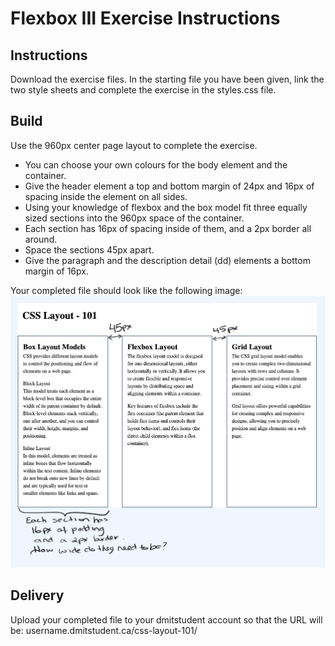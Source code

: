 # Flexbox III Exercise Instructions

## Instructions
Download the exercise files. In the starting file you have been given, link the two style sheets and complete the exercise in the styles.css file.

## Build
Use the 960px center page layout to complete the exercise.
- You can choose your own colours for the body element and the container.
- Give the header element a top and bottom margin of 24px and 16px of spacing inside the element on all sides.
- Using your knowledge of flexbox and the box model fit three equally sized sections into the 960px space of the container.
- Each section has 16px of spacing inside of them, and a 2px border all around.
- Space the sections 45px apart.
- Give the paragraph and the description detail (dd) elements a bottom margin of 16px.

Your completed file should look like the following image:
<img src="./screenshot.png">

## Delivery
Upload your completed file to your dmitstudent account so that the URL will be: username.dmitstudent.ca/css-layout-101/